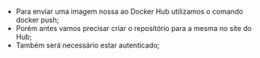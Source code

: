 * Para enviar uma imagem nossa ao Docker Hub utilizamos o comando docker push;
* Porém antes vamos precisar criar o repositório para a mesma no site do Hub;
* Também será necessário estar autenticado;